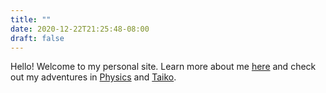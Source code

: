 ```yaml
---
title: ""
date: 2020-12-22T21:25:48-08:00
draft: false
---
```

Hello!  Welcome to my personal site.  Learn more about me [here]( /about/) and check out my adventures in [Physics]( 
/blog/ ) and [Taiko]( /abouttaiko/ ).
